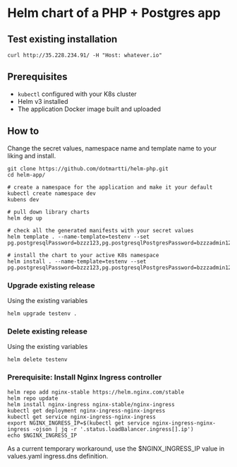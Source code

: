 # Helm chart of a PHP + Postgres app

## Test existing installation
```
curl http://35.228.234.91/ -H "Host: whatever.io"
```


## Prerequisites
* `kubectl` configured with your K8s cluster
* Helm v3 installed
* The application Docker image built and uploaded

## How to
Change the secret values, namespace name and template name to your liking and install.

```
git clone https://github.com/dotmartti/helm-php.git
cd helm-app/

# create a namespace for the application and make it your default
kubectl create namespace dev
kubens dev

# pull down library charts
helm dep up

# check all the generated manifests with your secret values
helm template . --name-template=testenv --set pg.postgresqlPassword=bzzz123,pg.postgresqlPostgresPassword=bzzzadmin123

# install the chart to your active K8s namespace
helm install . --name-template=testenv --set pg.postgresqlPassword=bzzz123,pg.postgresqlPostgresPassword=bzzzadmin123
```

### Upgrade existing release
Using the existing variables
```
helm upgrade testenv .
```

### Delete existing release
Using the existing variables
```
helm delete testenv
```


### Prerequisite: Install Nginx Ingress controller
```
helm repo add nginx-stable https://helm.nginx.com/stable
helm repo update
helm install nginx-ingress nginx-stable/nginx-ingress
kubectl get deployment nginx-ingress-nginx-ingress
kubectl get service nginx-ingress-nginx-ingress
export NGINX_INGRESS_IP=$(kubectl get service nginx-ingress-nginx-ingress -ojson | jq -r '.status.loadBalancer.ingress[].ip')
echo $NGINX_INGRESS_IP
```

As a current temporary workaround, use the $NGINX_INGRESS_IP value in values.yaml ingress.dns definition.
